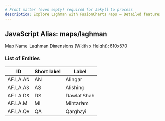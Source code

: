 ```yaml
---
# Front matter (even empty) required for Jekyll to process
description: Explore Laghman with FusionCharts Maps – Detailed features for seamless integration. Try now & enhance your data visualization today! 
---
```


## JavaScript Alias: maps/laghman

Map Name: Laghman
Dimensions (Width x Height): 610x570





### List of Entities

ID | Short label | Label
---|---|---|
AF.LA.AN|AN|Alingar
AF.LA.AS|AS|Alishing
AF.LA.DS|DS|Dawlat Shah
AF.LA.MI|MI|Mihtarlam
AF.LA.QA|QA|Qarghayi